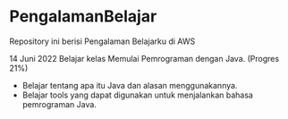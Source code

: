 # PengalamanBelajar
Repository ini berisi Pengalaman Belajarku di AWS

14 Juni 2022
Belajar kelas Memulai Pemrograman dengan Java. (Progres 21%)
* Belajar tentang apa itu Java dan alasan menggunakannya.
* Belajar tools yang dapat digunakan untuk menjalankan bahasa pemrograman Java.

